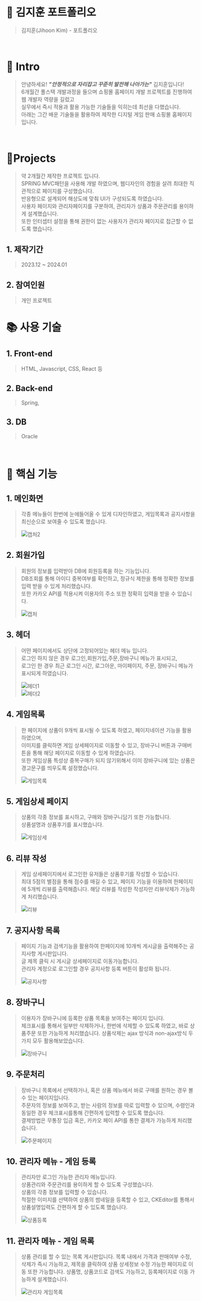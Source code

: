 # 📜 김지훈 포트폴리오

> 김지훈(Jihoon Kim) - 포트폴리오

<br />

# 👋 Intro

> 안녕하세요! ***"안정적으로 자리잡고 꾸준히 발전해 나아가는"*** 김지훈입니다!  
> 6개월간 풀스택 개발과정을 들으며 쇼핑몰 홈페이지 개발 프로젝트를 진행하여 웹 개발자 역량을 길렀고  
> 실무에서 즉시 적용과 활용 가능한 기술들을 익히는데 최선을 다했습니다.  
> 아래는 그간 배운 기술들을 활용하여 제작한 디지털 게임 판매 쇼핑몰 홈페이지입니다.  

<br />

# 📝Projects
> 약 2개월간 제작한 프로젝트 입니다.  
> SPRING MVC패턴을 사용해 개발 하였으며, 웹디자인의 경험을 살려 최대한 직관적으로 페이지를 구성했습니다.  
> 반응형으로 설계되어 해상도에 맞춰 UI가 구성되도록 하였습니다.  
> 사용자 페이지와 관리자페이지를 구분하여, 관리자가 상품과 주문관리를 용이하게 설계했습니다.  
> 또한 인터셉터 설정을 통해 권한이 없는 사용자가 관리자 페이지로 접근할 수 없도록 했습니다.  

## 1. 제작기간
> 2023.12 ~ 2024.01

## 2. 참여인원
> 개인 프로젝트

# 📚 사용 기술

## 1. Front-end
> HTML, Javascript, CSS, React 등

## 2. Back-end
> Spring, 

## 3. DB
> Oracle  

<br />

# 🔑 핵심 기능

## 1. 메인화면
> 각종 메뉴들이 한번에 눈에들어올 수 있게 디자인하였고, 게임목록과 공지사항을 최신순으로 보여줄 수 있도록 했습니다.
> 
> ![캡처2](https://github.com/KJH4030/dgames/assets/148828513/c647368c-409d-4ce7-99ec-9ebe4729fab9)

## 2. 회원가입
> 회원의 정보를 입력받아 DB에 회원등록을 하는 기능입니다.  
> DB조회를 통해 아이디 중복여부를 확인하고, 정규식 제한을 통해 정확한 정보를 입력 받을 수 있게 처리했습니다.  
> 또한 카카오 API를 적용시켜 이용자의 주소 또한 정확히 입력을 받을 수 있습니다.
> 
> ![캡처](https://github.com/KJH4030/dgames/assets/148828513/6c5c557e-9243-458a-9176-9ba65538814d)

## 3. 헤더
> 어떤 페이지에서도 상단에 고정되어있는 헤더 메뉴 입니다.  
> 로그인 하지 않은 경우 로그인,회원가입,주문,장바구니 메뉴가 표시되고,  
> 로그인 한 경우 최근 로그인 시간, 로그아운, 마이페이지, 주문, 장바구니 메뉴가 표시되게 하였습니다.
> 
> ![헤더1](https://github.com/KJH4030/dgames/assets/148828513/936a29ba-0aab-4891-ae71-3e0efdac610e)  
> ![헤더2](https://github.com/KJH4030/dgames/assets/148828513/542c6470-8829-4e0c-be15-1a015b333a33)  

## 4. 게임목록
> 한 페이지에 상품이 9개씩 표시될 수 있도록 하였고, 페이지네이션 기능을 활용하였으며,  
> 이미지를 클릭하면 게임 상세페이지로 이동할 수 있고, 장바구니 버튼과 구매버튼을 통해 해당 페이지로 이동할 수 있게 하였습니다.  
> 또한 게임상품 특성상 중복구매가 되지 않기위해서 이미 장바구니에 있는 상품은 경고문구를 띄우도록 설정했습니다.
> 
> ![게임목록](https://github.com/KJH4030/dgames/assets/148828513/211ab563-1443-49cd-831f-cef92a185aa8)

## 5. 게임상세 페이지
> 상품의 각종 정보를 표시하고, 구매와 장바구니담기 또한 가능합니다.  
> 상품설명과 상품후기를 표시했습니다.
> 
> ![게임상세](https://github.com/KJH4030/dgames/assets/148828513/44589a31-3552-48be-a668-88d9468d1c09)  

## 6. 리뷰 작성
> 게임 상세페이지에서 로그인한 유저들은 상품후기를 작성할 수 있습니다.  
> 최대 5점의 별점을 통해 점수를 매길 수 있고, 페이지 기능을 이용하여 한페이지에 5개씩 리뷰를 출력해줍니다.
> 해당 리뷰를 작성한 작성자만 리뷰삭제가 가능하게 처리했습니다.  
> 
> ![리뷰](https://github.com/KJH4030/dgames/assets/148828513/e8a3cb96-e442-49c4-97b1-74bfed15f6a0)  

## 7. 공지사항 목록
> 페이지 기능과 검색기능을 활용하여 한페이지에 10개씩 게시글을 출력해주는 공지사항 게시판입니다.  
> 글 제목 클릭 시 게시글 상세페이지로 이동가능합니다.  
> 관리자 계정으로 로그인할 경우 공지사항 등록 버튼이 활성화 됩니다.
> 
> ![공지사항](https://github.com/KJH4030/dgames/assets/148828513/0d70b077-5eb7-439c-ab10-81eb4780c2ab)

## 8. 장바구니
> 이용자가 장바구니에 등록한 상품 목록을 보여주는 페이지 입니다.  
> 체크표시를 통해서 일부만 삭제하거나, 한번에 삭제할 수 있도록 하였고, 바로 상품주문 또한 가능하게 처리했습니다.
> 상품삭제는 ajax 방식과 non-ajax방식 두가지 모두 활용해보았습니다.  
>
> ![장바구니](https://github.com/KJH4030/dgames/assets/148828513/fd0d8a0d-c290-4fa1-b1cc-d292c609f5bf)

## 9. 주문처리
> 장바구니 목록에서 선택하거나, 혹은 상품 메뉴에서 바로 구매를 원하는 경우 볼 수 있는 페이지입니다.  
> 주문자의 정보를 보여주고, 받는 사람의 정보를 따로 입력할 수 있으며, 수령인과 동일한 경우 체크표시를통해 간편하게 입력할 수 있도록 했습니다.  
> 결제방법은 무통장 입금 혹은, 카카오 페이 API를 통한 결제가 가능하게 처리했습니다.
>
> ![주문페이지](https://github.com/KJH4030/dgames/assets/148828513/51267730-3da2-4d19-8e40-08e3a9f7d1e5)

## 10. 관리자 메뉴 - 게임 등록
> 관리자만 로그인 가능한 관리자 메뉴입니다.  
> 상품관리와 주문관리를 용이하게 할 수 있도록 구성했습니다.  
> 상품의 각종 정보를 입력할 수 있습니다.  
> 적절한 이미지를 선택하여 상품의 썸네일을 등록할 수 있고, CKEditor를 통해서 상품설명입력도 간편하게 할 수 있도록 했습니다.  
>
> ![상품등록](https://github.com/KJH4030/dgames/assets/148828513/65c81a81-786f-4e0f-808e-9d9a248cb4ea)  

## 11. 관리자 메뉴 - 게임 목록
> 상품 관리를 할 수 있는 목록 게시판입니다.
> 목록 내에서 가격과 판매여부 수정, 삭제가 즉시 가능하고, 제목을 클릭하여 상품 상세정보 수정 가능한 페이지로 이동 또한 가능합니다.
> 상품명, 상품코드로 검색도 가능하고, 등록페이지로 이동 가능하게 설계했습니다.
>  
> ![관리자 게임목록](https://github.com/KJH4030/dgames/assets/148828513/adc144b0-7f46-496c-919d-b266348658f3)
